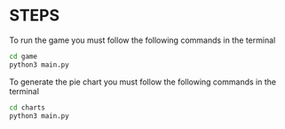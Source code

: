 # STEPS

To run the game you must follow the following commands in the terminal

```sh
cd game
python3 main.py
```

To generate the pie chart you must follow the following commands in the terminal

```sh
cd charts
python3 main.py
```
